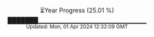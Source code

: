 <p align="center">
⏳Year Progress (25.01 %) <br>
███████▁▁▁▁▁▁▁▁▁▁▁▁▁▁▁▁▁▁▁▁▁▁▁ <br>
<sub>Updated: Mon, 01 Apr 2024 12:32:09 GMT</sub>
</p>

